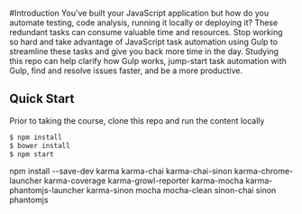 #Introduction
You've built your JavaScript application but how do you automate testing, code analysis, running it locally or deploying it? These redundant tasks can consume valuable time and resources. Stop working so hard and take advantage of JavaScript task automation using Gulp to streamline these tasks and give you back more time in the day. Studying this repo can help clarify how Gulp works, jump-start task automation with Gulp, find and resolve issues faster, and be a more productive.

## Quick Start
Prior to taking the course, clone this repo and run the content locally
```bash
$ npm install
$ bower install
$ npm start
```

npm install --save-dev karma karma-chai karma-chai-sinon karma-chrome-launcher karma-coverage karma-growl-reporter karma-mocha karma-phantomjs-launcher karma-sinon mocha mocha-clean sinon-chai sinon phantomjs